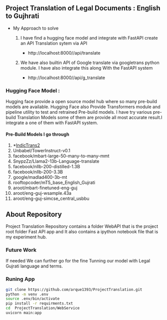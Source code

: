 ## Project Translation of Legal Documents : English to Gujhrati 

- My Approach to solve 

    1. I have find a hugging face model and integrate with FastAPI create an API Translation sytem via API
        - http://localhost:8000//api/translate

    2. We have also builtin API of Google translate via googletrans python module. I have also integrate this along With the FastAPI system 
        - http://localhost:8000//api/g_translate



### Hugging Face Model :
Hugging face provide  a open source model hub where so many pre-build models are available. Hugging Face also Provide Transformers module and pipeline utility to test and retrained Pre-build models.  I have try various pre-build Translation Models some of them are provide all most accurate result.I integrate a one of them with FastAPI system.   

#### Pre-Build Models I go through 

1. *[IndicTrans2](https://github.com/AI4Bharat/IndicTrans2.git)
2. Unbabel/TowerInstruct-v0.1
3. facebook/mbart-large-50-many-to-many-mmt
4. SnypzZz/Llama2-13b-Language-translate
5. facebook/nllb-200-distilled-1.3B
6. facebook/nllb-200-3.3B
7. google/madlad400-3b-mt
8. rooftopcoder/mT5_base_English_Gujrati
9. aroot/mbart-finetuned-eng-guj
10. aroot/eng-guj-wsample.43a
11. aroot/eng-guj-simcse_central_usbbu

## About Repository 
Project Translation Repository contains a folder WebAPI that is the project root folder Fast API app 
and It also contains a ipython notebook file that is my experiment hub. 

### Future Work 
If needed We can further go for the fine Tunning our model with Legal Gujrati language and terms.

### Runing App 
```bash
git clone https://github.com/arque1393/ProjectTranslation.git
python -m venv .env
source .env/bin/activate
pip install -r requirments.txt
cd  ProjectTranslation/WebService
uvicorn main:app

```